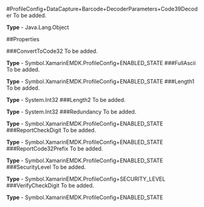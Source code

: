 #ProfileConfig+DataCapture+Barcode+DecoderParameters+Code39Decoder
To be added.

**Type** - Java.Lang.Object

##Properties

###ConvertToCode32
To be added.

**Type** - Symbol.XamarinEMDK.ProfileConfig+ENABLED_STATE
###FullAscii
To be added.

**Type** - Symbol.XamarinEMDK.ProfileConfig+ENABLED_STATE
###Length1
To be added.

**Type** - System.Int32
###Length2
To be added.

**Type** - System.Int32
###Redundancy
To be added.

**Type** - Symbol.XamarinEMDK.ProfileConfig+ENABLED_STATE
###ReportCheckDigit
To be added.

**Type** - Symbol.XamarinEMDK.ProfileConfig+ENABLED_STATE
###ReportCode32Prefix
To be added.

**Type** - Symbol.XamarinEMDK.ProfileConfig+ENABLED_STATE
###SecurityLevel
To be added.

**Type** - Symbol.XamarinEMDK.ProfileConfig+SECURITY_LEVEL
###VerifyCheckDigit
To be added.

**Type** - Symbol.XamarinEMDK.ProfileConfig+ENABLED_STATE


